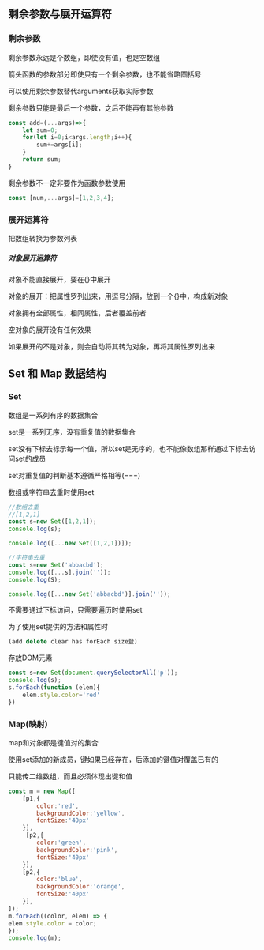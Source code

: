## 剩余参数与展开运算符

### 剩余参数

剩余参数永远是个数组，即使没有值，也是空数组

箭头函数的参数部分即使只有一个剩余参数，也不能省略圆括号

可以使用剩余参数替代arguments获取实际参数

剩余参数只能是最后一个参数，之后不能再有其他参数 

```js
const add=(...args)=>{
    let sum=0;
    for(let i=0;i<args.length;i++){
        sum+=args[i];
    }
    return sum;
}
```

剩余参数不一定非要作为函数参数使用

```js
const [num,...args]=[1,2,3,4];
```

### 展开运算符

 把数组转换为参数列表

#####  对象展开运算符

对象不能直接展开，要在{}中展开 

对象的展开：把属性罗列出来，用逗号分隔，放到一个{}中，构成新对象

对象拥有全部属性，相同属性，后者覆盖前者

空对象的展开没有任何效果

如果展开的不是对象，则会自动将其转为对象，再将其属性罗列出来

## Set 和 Map 数据结构

### Set

数组是一系列有序的数据集合

set是一系列无序，没有重复值的数据集合

set没有下标去标示每一个值，所以set是无序的，也不能像数组那样通过下标去访问set的成员

 set对重复值的判断基本遵循严格相等(===)

数组或字符串去重时使用set

```js
//数组去重
//[1,2,1]
const s=new Set([1,2,1]);
console.log(s);

console.log([...new Set([1,2,1])]);
```

```js
//字符串去重
const s=new Set('abbacbd');
console.log([...s].join(''));
console.log(S);

console.log([...new Set('abbacbd')].join(''));
```

不需要通过下标访问，只需要遍历时使用set

为了使用set提供的方法和属性时

```js
(add delete clear has forEach size登)
```

存放DOM元素

```js
const s=new Set(document.querySelectorAll('p'));
console.log(s);
s.forEach(function (elem){
    elem.style.color='red'
})
```

### Map(映射)

map和对象都是键值对的集合

 使用set添加的新成员，键如果已经存在，后添加的键值对覆盖已有的

只能传二维数组，而且必须体现出键和值

```js
const m = new Map([
    [p1,{
        color:'red',
        backgroundColor:'yellow',
        fontSize:'40px'
    }],
     [p2,{
        color:'green',
        backgroundColor:'pink',
        fontSize:'40px'
    }],
    [p2,{
        color:'blue',
        backgroundColor:'orange',
        fontSize:'40px'
    }],
]);
m.forEach((color, elem) => {
elem.style.color = color;
});
console.log(m);
```

